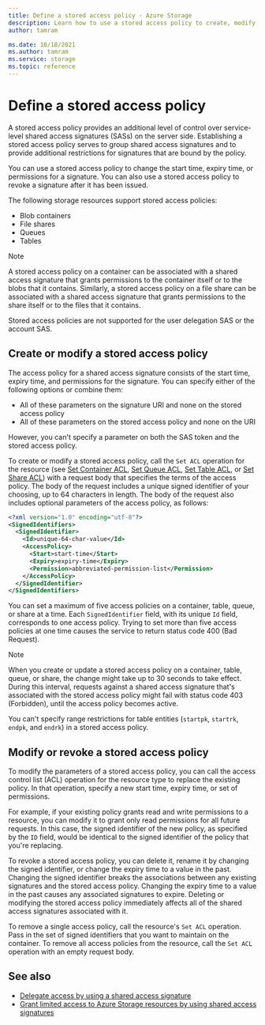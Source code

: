 ```yaml
---
title: Define a stored access policy - Azure Storage
description: Learn how to use a stored access policy to create, modify, or revoke a shared access signature.
author: tamram

ms.date: 10/18/2021
ms.author: tamram
ms.service: storage
ms.topic: reference
---
```


# Define a stored access policy

A stored access policy provides an additional level of control over service-level shared access signatures (SASs) on the server side. Establishing a stored access policy serves to group shared access signatures and to provide additional restrictions for signatures that are bound by the policy. 

You can use a stored access policy to change the start time, expiry time, or permissions for a signature. You can also use a stored access policy to revoke a signature after it has been issued.  
  
 The following storage resources support stored access policies:  
  
- Blob containers  
- File shares  
- Queues  
- Tables  
  
> [!NOTE]
> A stored access policy on a container can be associated with a shared access signature that grants permissions to the container itself or to the blobs that it contains. Similarly, a stored access policy on a file share can be associated with a shared access signature that grants permissions to the share itself or to the files that it contains.  
>
> Stored access policies are not supported for the user delegation SAS or the account SAS.  
  
## Create or modify a stored access policy
  
The access policy for a shared access signature consists of the start time, expiry time, and permissions for the signature. You can specify either of the following options or combine them:

- All of these parameters on the signature URI and none on the stored access policy
- All of these parameters on the stored access policy and none on the URI 

However, you can't specify a parameter on both the SAS token and the stored access policy.
  
To create or modify a stored access policy, call the `Set ACL` operation for the resource (see [Set Container ACL](Set-Container-ACL.md), [Set Queue ACL](Set-Queue-ACL.md), [Set Table ACL](Set-Table-ACL.md), or [Set Share ACL](Set-Share-ACL.md)) with a request body that specifies the terms of the access policy. The body of the request includes a unique signed identifier of your choosing, up to 64 characters in length. The body of the request also includes optional parameters of the access policy, as follows:  
  
```xml  
<?xml version="1.0" encoding="utf-8"?>  
<SignedIdentifiers>  
  <SignedIdentifier>
    <Id>unique-64-char-value</Id>  
    <AccessPolicy>  
      <Start>start-time</Start>  
      <Expiry>expiry-time</Expiry>  
      <Permission>abbreviated-permission-list</Permission>  
    </AccessPolicy>  
  </SignedIdentifier>  
</SignedIdentifiers>  
```  

You can set a maximum of five access policies on a container, table, queue, or share at a time. Each `SignedIdentifier` field, with its unique `Id` field, corresponds to one access policy. Trying to set more than five access policies at one time causes the service to return status code 400 (Bad Request).  

> [!NOTE]
> When you create or update a stored access policy on a container, table, queue, or share, the change might take up to 30 seconds to take effect. During this interval, requests against a shared access signature that's associated with the stored access policy might fail with status code 403 (Forbidden), until the access policy becomes active.  
>
> You can't specify range restrictions for table entities (`startpk`, `startrk`, `endpk`, and `endrk`) in a stored access policy.  

## Modify or revoke a stored access policy

To modify the parameters of a stored access policy, you can call the access control list (ACL) operation for the resource type to replace the existing policy. In that operation, specify a new start time, expiry time, or set of permissions. 

For example, if your existing policy grants read and write permissions to a resource, you can modify it to grant only read permissions for all future requests. In this case, the signed identifier of the new policy, as specified by the `ID` field, would be identical to the signed identifier of the policy that you're replacing.  

To revoke a stored access policy, you can delete it, rename it by changing the signed identifier, or change the expiry time to a value in the past. Changing the signed identifier breaks the associations between any existing signatures and the stored access policy. Changing the expiry time to a value in the past causes any associated signatures to expire. Deleting or modifying the stored access policy immediately affects all of the shared access signatures associated with it.  

To remove a single access policy, call the resource's `Set ACL` operation. Pass in the set of signed identifiers that you want to maintain on the container. To remove all access policies from the resource, call the `Set ACL` operation with an empty request body.  
  
## See also  

- [Delegate access by using a shared access signature](delegate-access-with-shared-access-signature.md)
- [Grant limited access to Azure Storage resources by using shared access signatures](/azure/storage/common/storage-sas-overview)
